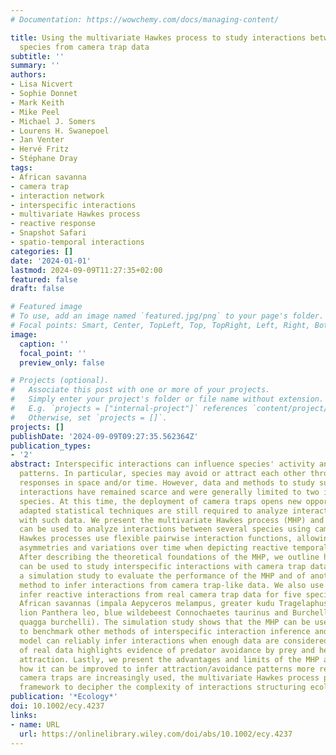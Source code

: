 ```yaml
---
# Documentation: https://wowchemy.com/docs/managing-content/

title: Using the multivariate Hawkes process to study interactions between multiple
  species from camera trap data
subtitle: ''
summary: ''
authors:
- Lisa Nicvert
- Sophie Donnet
- Mark Keith
- Mike Peel
- Michael J. Somers
- Lourens H. Swanepoel
- Jan Venter
- Hervé Fritz
- Stéphane Dray
tags:
- African savanna
- camera trap
- interaction network
- interspecific interactions
- multivariate Hawkes process
- reactive response
- Snapshot Safari
- spatio-temporal interactions
categories: []
date: '2024-01-01'
lastmod: 2024-09-09T11:27:35+02:00
featured: false
draft: false

# Featured image
# To use, add an image named `featured.jpg/png` to your page's folder.
# Focal points: Smart, Center, TopLeft, Top, TopRight, Left, Right, BottomLeft, Bottom, BottomRight.
image:
  caption: ''
  focal_point: ''
  preview_only: false

# Projects (optional).
#   Associate this post with one or more of your projects.
#   Simply enter your project's folder or file name without extension.
#   E.g. `projects = ["internal-project"]` references `content/project/deep-learning/index.md`.
#   Otherwise, set `projects = []`.
projects: []
publishDate: '2024-09-09T09:27:35.562364Z'
publication_types:
- '2'
abstract: Interspecific interactions can influence species' activity and movement
  patterns. In particular, species may avoid or attract each other through reactive
  responses in space and/or time. However, data and methods to study such reactive
  interactions have remained scarce and were generally limited to two interacting
  species. At this time, the deployment of camera traps opens new opportunities but
  adapted statistical techniques are still required to analyze interaction patterns
  with such data. We present the multivariate Hawkes process (MHP) and show how it
  can be used to analyze interactions between several species using camera trap data.
  Hawkes processes use flexible pairwise interaction functions, allowing us to consider
  asymmetries and variations over time when depicting reactive temporal interactions.
  After describing the theoretical foundations of the MHP, we outline how its framework
  can be used to study interspecific interactions with camera trap data. We design
  a simulation study to evaluate the performance of the MHP and of another existing
  method to infer interactions from camera trap-like data. We also use the MHP to
  infer reactive interactions from real camera trap data for five species from South
  African savannas (impala Aepyceros melampus, greater kudu Tragelaphus strepsiceros,
  lion Panthera leo, blue wildebeest Connochaetes taurinus and Burchell's zebra Equus
  quagga burchelli). The simulation study shows that the MHP can be used as a tool
  to benchmark other methods of interspecific interaction inference and that this
  model can reliably infer interactions when enough data are considered. The analysis
  of real data highlights evidence of predator avoidance by prey and herbivore–herbivore
  attraction. Lastly, we present the advantages and limits of the MHP and discuss
  how it can be improved to infer attraction/avoidance patterns more reliably. As
  camera traps are increasingly used, the multivariate Hawkes process provides a promising
  framework to decipher the complexity of interactions structuring ecological communities.
publication: '*Ecology*'
doi: 10.1002/ecy.4237
links:
- name: URL
  url: https://onlinelibrary.wiley.com/doi/abs/10.1002/ecy.4237
---
```

